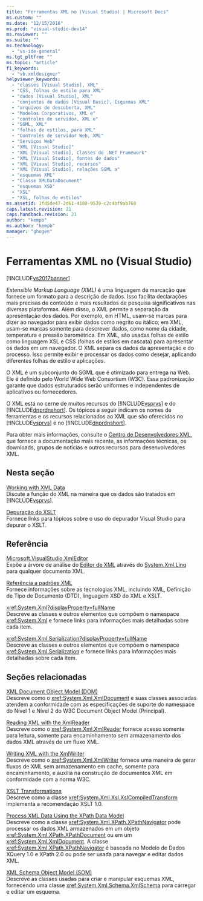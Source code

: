```yaml
---
title: "Ferramentas XML no (Visual Studio) | Microsoft Docs"
ms.custom: ""
ms.date: "12/15/2016"
ms.prod: "visual-studio-dev14"
ms.reviewer: ""
ms.suite: ""
ms.technology: 
  - "vs-ide-general"
ms.tgt_pltfrm: ""
ms.topic: "article"
f1_keywords: 
  - "vb.xmldesigner"
helpviewer_keywords: 
  - "classes [Visual Studio], XML"
  - "CSS, folhas de estilo para XML"
  - "dados [Visual Studio], XML"
  - "conjuntos de dados [Visual Basic], Esquemas XML"
  - "arquivos de descoberta, XML"
  - "Modelos Corporativos, XML e"
  - "controles de servidor, XML e"
  - "SGML, XML"
  - "folhas de estilos, para XML"
  - "Controles de servidor Web, XML"
  - "Serviços Web"
  - "XML [Visual Studio]"
  - "XML [Visual Studio], Classes do .NET Framework"
  - "XML [Visual Studio], fontes de dados"
  - "XML [Visual Studio], recursos"
  - "XML [Visual Studio], relações SGML a"
  - "esquemas XML"
  - "Classe XMLDataDocument"
  - "esquemas XSD"
  - "XSL"
  - "XSL, folhas de estilos"
ms.assetid: 1fd5de47-2d61-4180-9539-c2c4bf9ab768
caps.latest.revision: 21
caps.handback.revision: 21
author: "kempb"
ms.author: "kempb"
manager: "ghogen"
---
```

# Ferramentas XML no (Visual Studio)
[!INCLUDE[vs2017banner](../code-quality/includes/vs2017banner.md)]

*Extensible Markup Language \(XML\)* é uma linguagem de marcação que fornece um formato para a descrição de dados.  Isso facilita declarações mais precisas de conteúdo e mais resultados de pesquisa significativos nas diversas plataformas.  Além disso, o XML permite a separação da apresentação dos dados.  Por exemplo, em HTML, usam\-se marcas para dizer ao navegador para exibir dados como negrito ou itálico; em XML, usam\-se marcas somente para descrever dados, como nome da cidade, temperatura e pressão barométrica.  Em XML, são usadas folhas de estilo como linguagem XSL e CSS \(folhas de estilos em cascata\) para apresentar os dados em um navegador.  O XML separa os dados da apresentação e do processo.  Isso permite exibir e processar os dados como desejar, aplicando diferentes folhas de estilo e aplicações.  
  
 O XML é um subconjunto do SGML que é otimizado para entrega na Web.  Ele é definido pelo World Wide Web Consortium \(W3C\).  Essa padronização garante que dados estruturados serão uniformes e independentes de aplicativos ou fornecedores.  
  
 O XML está no cerne de muitos recursos do [!INCLUDE[vsprvs](../code-quality/includes/vsprvs_md.md)] e do [!INCLUDE[dnprdnshort](../code-quality/includes/dnprdnshort_md.md)].  Os tópicos a seguir indicam os nomes de ferramentas e os recursos relacionados ao XML que são oferecidos no [!INCLUDE[vsprvs](../code-quality/includes/vsprvs_md.md)] e no [!INCLUDE[dnprdnshort](../code-quality/includes/dnprdnshort_md.md)].  
  
 Para obter mais informações, consulte o [Centro de Desenvolvedores XML](http://go.microsoft.com/fwlink/?LinkID=100176), que fornece a documentação mais recente, as informações técnicas, os downloads, grupos de notícias e outros recursos para desenvolvedores XML.  
  
## Nesta seção  
 [Working with XML Data](../xml-tools/working-with-xml-data.md)  
 Discute a função do XML na maneira que os dados são tratados em [!INCLUDE[vsprvs](../code-quality/includes/vsprvs_md.md)].  
  
 [Depuração do XSLT](../xml-tools/debugging-xslt.md)  
 Fornece links para tópicos sobre o uso do depurador Visual Studio para depurar o XSLT.  
  
## Referência  
 [Microsoft.VisualStudio.XmlEditor](http://go.microsoft.com/fwlink/?LinkID=165699)  
 Expõe a árvore de análise do [Editor de XML](http://go.microsoft.com/fwlink/?LinkId=228249) através do [System.Xml.Linq](http://go.microsoft.com/fwlink/?LinkId=228250) para qualquer documento XML.  
  
 [Referência a padrões XML](http://msdn.microsoft.com/pt-br/79c78508-c9d0-423a-a00f-672e855de401)  
 Fornece informações sobre as tecnologias XML, incluindo XML, Definição de Tipo de Documento \(DTD\), linguagem XSD do XML e XSLT.  
  
 <xref:System.Xml?displayProperty=fullName>  
 Descreve as classes e outros elementos que compõem o namespace <xref:System.Xml> e fornece links para informações mais detalhadas sobre cada item.  
  
 <xref:System.Xml.Serialization?displayProperty=fullName>  
 Descreve as classes e outros elementos que compõem o namespace <xref:System.Xml.Serialization> e fornece links para informações mais detalhadas sobre cada item.  
  
## Seções relacionadas  
 [XML Document Object Model \(DOM\)](../Topic/XML%20Document%20Object%20Model%20\(DOM\).md)  
 Descreve como o <xref:System.Xml.XmlDocument> e suas classes associadas atendem a conformidade com as especificações de suporte do namespace do Nível 1 e Nível 2 do W3C Document Object Model \(Principal\).  
  
 [Reading XML with the XmlReader](http://msdn.microsoft.com/pt-br/3029834c-a27e-4331-b7aa-711924062182)  
 Descreve como o <xref:System.Xml.XmlReader> fornece acesso somente para leitura, somente para encaminhamento sem armazenamento dos dados XML através de um fluxo XML.  
  
 [Writing XML with the XmlWriter](http://msdn.microsoft.com/pt-br/ea41f72c-e1d3-4e0a-ab0f-f0eb1c27ab86)  
 Descreve como o <xref:System.Xml.XmlWriter> fornece uma maneira de gerar fluxos de XML sem armazenamento em cache, somente para encaminhamento, e auxilia na construção de documentos XML em conformidade com a norma W3C.  
  
 [XSLT Transformations](../Topic/XSLT%20Transformations.md)  
 Descreve como a classe <xref:System.Xml.Xsl.XslCompiledTransform> implementa a recomendação XSLT 1.0.  
  
 [Process XML Data Using the XPath Data Model](../Topic/Process%20XML%20Data%20Using%20the%20XPath%20Data%20Model.md)  
 Descreve como a classe <xref:System.Xml.XPath.XPathNavigator> pode processar os dados XML armazenados em um objeto <xref:System.Xml.XPath.XPathDocument> ou em um <xref:System.Xml.XmlDocument>.  A classe <xref:System.Xml.XPath.XPathNavigator> é baseada no Modelo de Dados XQuery 1.0 e XPath 2.0 ou pode ser usada para navegar e editar dados XML.  
  
 [XML Schema Object Model \(SOM\)](../Topic/XML%20Schema%20Object%20Model%20\(SOM\).md)  
 Descreve as classes usadas para criar e manipular esquemas XML, fornecendo uma classe <xref:System.Xml.Schema.XmlSchema> para carregar e editar um esquema.